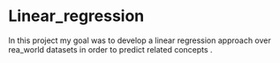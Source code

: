 # Linear_regression
In this project my goal was to develop a linear regression approach over rea_world datasets in order to predict related concepts .
